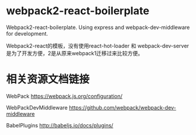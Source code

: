 # webpack2-react-boilerplate
Webpack2-react-boilerplate. Using express and webpack-dev-middleware for development.

Webpack2-react的模板，没有使用react-hot-loader 和 webpack-dev-server 是为了开发方便，2是从原来webpack1迁移过来比较方便。

# 相关资源文档链接

WebPack https://webpack.js.org/configuration/

WebPackDevMiddleware https://github.com/webpack/webpack-dev-middleware

BabelPlugins http://babeljs.io/docs/plugins/
